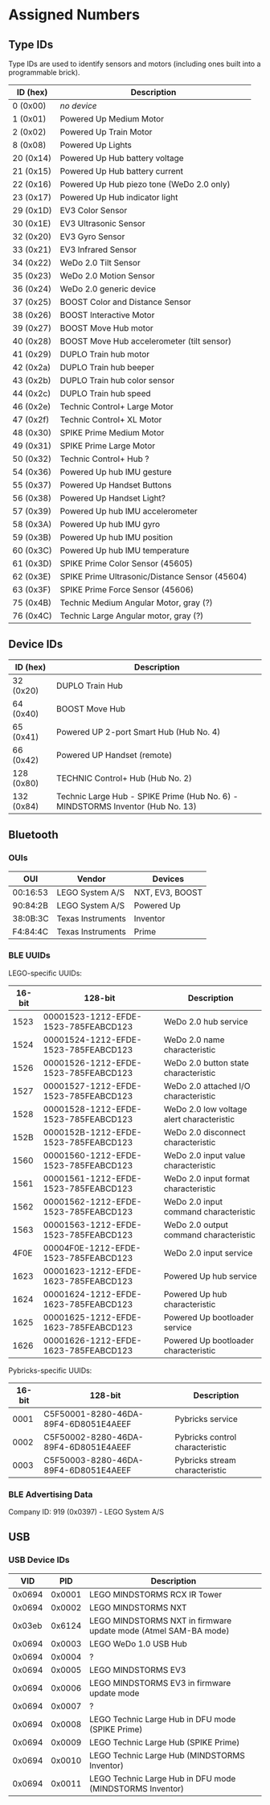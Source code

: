 Assigned Numbers
================

Type IDs
--------

Type IDs are used to identify sensors and motors (including ones built into a
programmable brick).

| ID (hex) | Description |
|-|-|
| 0  (0x00) | _no device_ |
| 1  (0x01) | Powered Up Medium Motor |
| 2  (0x02) | Powered Up Train Motor |
| 8  (0x08) | Powered Up Lights |
| 20 (0x14) | Powered Up Hub battery voltage |
| 21 (0x15) | Powered Up Hub battery current |
| 22 (0x16) | Powered Up Hub piezo tone (WeDo 2.0 only) |
| 23 (0x17) | Powered Up Hub indicator light |
| 29 (0x1D) | EV3 Color Sensor |
| 30 (0x1E) | EV3 Ultrasonic Sensor |
| 32 (0x20) | EV3 Gyro Sensor |
| 33 (0x21) | EV3 Infrared Sensor |
| 34 (0x22) | WeDo 2.0 Tilt Sensor |
| 35 (0x23) | WeDo 2.0 Motion Sensor |
| 36 (0x24) | WeDo 2.0 generic device |
| 37 (0x25) | BOOST Color and Distance Sensor |
| 38 (0x26) | BOOST Interactive Motor |
| 39 (0x27) | BOOST Move Hub motor |
| 40 (0x28) | BOOST Move Hub accelerometer (tilt sensor) |
| 41 (0x29) | DUPLO Train hub motor |
| 42 (0x2a) | DUPLO Train hub beeper |
| 43 (0x2b) | DUPLO Train hub color sensor |
| 44 (0x2c) | DUPLO Train hub speed |   
| 46 (0x2e) | Technic Control+ Large Motor |
| 47 (0x2f) | Technic Control+ XL Motor |
| 48 (0x30) | SPIKE Prime Medium Motor |
| 49 (0x31) | SPIKE Prime Large Motor |
| 50 (0x32) | Technic Control+ Hub ? |
| 54 (0x36) | Powered Up hub IMU gesture |
| 55 (0x37) | Powered Up Handset Buttons |
| 56 (0x38) | Powered Up Handset Light? |
| 57 (0x39) | Powered Up hub IMU accelerometer |
| 58 (0x3A) | Powered Up hub IMU gyro |
| 59 (0x3B) | Powered Up hub IMU position |
| 60 (0x3C) | Powered Up hub IMU temperature |
| 61 (0x3D) | SPIKE Prime Color Sensor (45605) |
| 62 (0x3E) | SPIKE Prime Ultrasonic/Distance Sensor (45604) |
| 63 (0x3F) | SPIKE Prime Force Sensor (45606) |
| 75 (0x4B) | Technic Medium Angular Motor, gray (?) |
| 76 (0x4C) | Technic Large Angular motor, gray (?) |


Device IDs
----------

| ID (hex) | Description |
|-|-|
| 32 (0x20) | DUPLO Train Hub |
| 64 (0x40) | BOOST Move Hub |
| 65 (0x41) | Powered UP 2-port Smart Hub (Hub No. 4) |
| 66 (0x42) | Powered UP Handset (remote) |
| 128 (0x80) | TECHNIC Control+ Hub (Hub No. 2) |
| 132 (0x84) | Technic Large Hub - SPIKE Prime (Hub No. 6) - MINDSTORMS Inventor (Hub No. 13) |


Bluetooth
---------

### OUIs

| OUI      | Vendor            | Devices         |
|----------|-------------------|-----------------|
| 00:16:53 | LEGO System A/S   | NXT, EV3, BOOST |
| 90:84:2B | LEGO System A/S   | Powered Up      |
| 38:0B:3C | Texas Instruments | Inventor        |
| F4:84:4C | Texas Instruments | Prime           |


### BLE UUIDs

LEGO-specific UUIDs:

| 16-bit | 128-bit | Description |
|-|-|-|
| 1523 | 00001523-1212-EFDE-1523-785FEABCD123 | WeDo 2.0 hub service |
| 1524 | 00001524-1212-EFDE-1523-785FEABCD123 | WeDo 2.0 name characteristic |
| 1526 | 00001526-1212-EFDE-1523-785FEABCD123 | WeDo 2.0 button state characteristic |
| 1527 | 00001527-1212-EFDE-1523-785FEABCD123 | WeDo 2.0 attached I/O characteristic |
| 1528 | 00001528-1212-EFDE-1523-785FEABCD123 | WeDo 2.0 low voltage alert characteristic |
| 152B | 0000152B-1212-EFDE-1523-785FEABCD123 | WeDo 2.0 disconnect characteristic |
| 1560 | 00001560-1212-EFDE-1523-785FEABCD123 | WeDo 2.0 input value characteristic |
| 1561 | 00001561-1212-EFDE-1523-785FEABCD123 | WeDo 2.0 input format characteristic |
| 1562 | 00001562-1212-EFDE-1523-785FEABCD123 | WeDo 2.0 input command characteristic |
| 1563 | 00001563-1212-EFDE-1523-785FEABCD123 | WeDo 2.0 output command characteristic |
| 4F0E | 00004F0E-1212-EFDE-1523-785FEABCD123 | WeDo 2.0 input service |
| 1623 | 00001623-1212-EFDE-1623-785FEABCD123 | Powered Up hub service |
| 1624 | 00001624-1212-EFDE-1623-785FEABCD123 | Powered Up hub characteristic |
| 1625 | 00001625-1212-EFDE-1623-785FEABCD123 | Powered Up bootloader service |
| 1626 | 00001626-1212-EFDE-1623-785FEABCD123 | Powered Up bootloader characteristic |

Pybricks-specific UUIDs:

| 16-bit | 128-bit | Description |
|-|-|-|
| 0001 | C5F50001-8280-46DA-89F4-6D8051E4AEEF | Pybricks service |
| 0002 | C5F50002-8280-46DA-89F4-6D8051E4AEEF | Pybricks control characteristic |
| 0003 | C5F50003-8280-46DA-89F4-6D8051E4AEEF | Pybricks stream characteristic |

### BLE Advertising Data

Company ID: 919 (0x0397) - LEGO System A/S


USB
---

### USB Device IDs

| VID | PID | Description |
|-|-|-|
| 0x0694 | 0x0001 | LEGO MINDSTORMS RCX IR Tower |
| 0x0694 | 0x0002 | LEGO MINDSTORMS NXT |
| 0x03eb | 0x6124 | LEGO MINDSTORMS NXT in firmware update mode (Atmel SAM-BA mode) |
| 0x0694 | 0x0003 | LEGO WeDo 1.0 USB Hub |
| 0x0694 | 0x0004 | ? |
| 0x0694 | 0x0005 | LEGO MINDSTORMS EV3 |
| 0x0694 | 0x0006 | LEGO MINDSTORMS EV3 in firmware update mode |
| 0x0694 | 0x0007 | ? |
| 0x0694 | 0x0008 | LEGO Technic Large Hub in DFU mode (SPIKE Prime) |
| 0x0694 | 0x0009 | LEGO Technic Large Hub (SPIKE Prime) |
| 0x0694 | 0x0010 | LEGO Technic Large Hub (MINDSTORMS Inventor) |
| 0x0694 | 0x0011 | LEGO Technic Large Hub in DFU mode (MINDSTORMS Inventor) |
